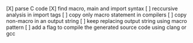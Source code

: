 [X] parse C code
[X] find macro, main and import syntax
[ ]	reccursive analysis in import tags
[ ]	copy only macro statement in compilers
[ ]	copy non-macro in an output string
[ ] keep replacing output string using macro pattern 
[ ] add a flag to compile the generated source code using clang or gcc
